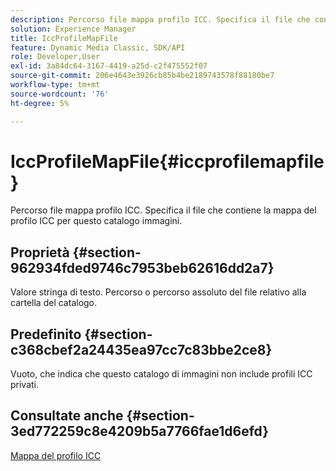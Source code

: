 ```yaml
---
description: Percorso file mappa profilo ICC. Specifica il file che contiene la mappa del profilo ICC per questo catalogo immagini.
solution: Experience Manager
title: IccProfileMapFile
feature: Dynamic Media Classic, SDK/API
role: Developer,User
exl-id: 3a84dc64-3167-4419-a25d-c2f475552f07
source-git-commit: 206e4643e3926cb85b4be2189743578f88180be7
workflow-type: tm+mt
source-wordcount: '76'
ht-degree: 5%

---
```


# IccProfileMapFile{#iccprofilemapfile}

Percorso file mappa profilo ICC. Specifica il file che contiene la mappa del profilo ICC per questo catalogo immagini.

## Proprietà {#section-962934fded9746c7953beb62616dd2a7}

Valore stringa di testo. Percorso o percorso assoluto del file relativo alla cartella del catalogo.

## Predefinito {#section-c368cbef2a24435ea97cc7c83bbe2ce8}

Vuoto, che indica che questo catalogo di immagini non include profili ICC privati.

## Consultate anche {#section-3ed772259c8e4209b5a7766fae1d6efd}

[Mappa del profilo ICC](../../../../../is-api/image-catalog/image-serving-api-ref/c-image-catalog-reference/c-icc-profile-map-reference/c-icc-profile-map-reference.md#concept-57b9148ce55249cd825cb7ee19ed057c)
